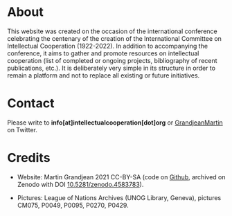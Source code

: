 # About

This website was created on the occasion of the international conference celebrating the centenary of the creation of the International Committee on Intellectual Cooperation (1922-2022). In addition to accompanying the conference, it aims to gather and promote resources on intellectual cooperation (list of completed or ongoing projects, bibliography of recent publications, etc.). It is deliberately very simple in its structure in order to remain a platform and not to replace all existing or future initiatives.

# Contact

Please write to **info[at]intellectualcooperation[dot]org** or [GrandjeanMartin](https://twitter.com/GrandjeanMartin) on Twitter.

# Credits

* Website: Martin Grandjean 2021 CC-BY-SA (code on [Github](https://github.com/grandjeanmartin/intellectualcooperation/tree/gh-pages), archived on Zenodo with DOI [10.5281/zenodo.4583783](https://doi.org/10.5281/zenodo.4583783)).

* Pictures: League of Nations Archives (UNOG Library, Geneva), pictures CM075, P0049, P0095, P0270, P0429.
